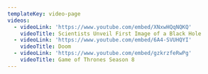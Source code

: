 ```yaml
---
templateKey: video-page
videos:
  - videoLink: 'https://www.youtube.com/embed/XNxwHQqNQKQ'
    videoTitle: Scientists Unveil First Image of a Black Hole
  - videoLink: 'https://www.youtube.com/embed/6A4-SVUHQYI'
    videoTitle: Doom
  - videoLink: 'https://www.youtube.com/embed/gzkrzfeRwPg'
    videoTitle: Game of Thrones Season 8
---
```


